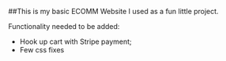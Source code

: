 ##This is my basic ECOMM Website I used as a fun little project.


Functionality needed to be added:

- Hook up cart with Stripe payment;
- Few css fixes
